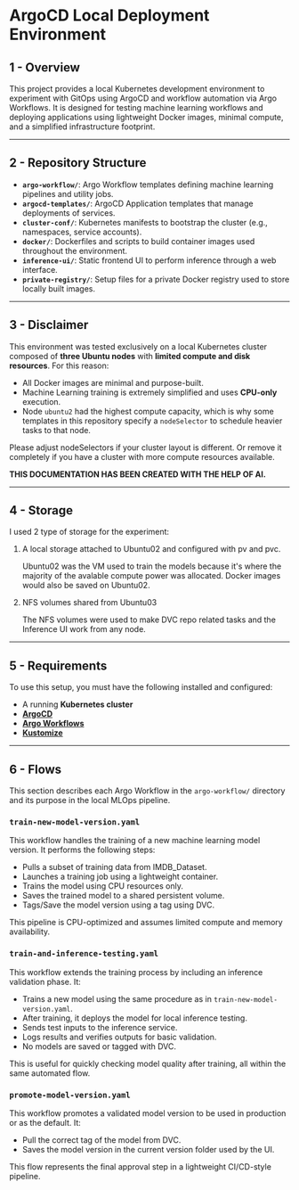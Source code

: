 # ArgoCD Local Deployment Environment

## 1 - Overview

This project provides a local Kubernetes development environment to experiment with GitOps using ArgoCD and workflow automation via Argo Workflows. It is designed for testing machine learning workflows and deploying applications using lightweight Docker images, minimal compute, and a simplified infrastructure footprint.

---

## 2 - Repository Structure

- **`argo-workflow/`**: Argo Workflow templates defining machine learning pipelines and utility jobs.
- **`argocd-templates/`**: ArgoCD Application templates that manage deployments of services.
- **`cluster-conf/`**: Kubernetes manifests to bootstrap the cluster (e.g., namespaces, service accounts).
- **`docker/`**: Dockerfiles and scripts to build container images used throughout the environment.
- **`inference-ui/`**: Static frontend UI to perform inference through a web interface.
- **`private-registry/`**: Setup files for a private Docker registry used to store locally built images.

---

## 3 - Disclaimer

This environment was tested exclusively on a local Kubernetes cluster composed of **three Ubuntu nodes** with **limited compute and disk resources**. For this reason:

- All Docker images are minimal and purpose-built.
- Machine Learning training is extremely simplified and uses **CPU-only** execution.
- Node `ubuntu2` had the highest compute capacity, which is why some templates in this repository specify a `nodeSelector` to schedule heavier tasks to that node.

Please adjust nodeSelectors if your cluster layout is different. Or remove it completely if you have a cluster with more compute resources available.

**THIS DOCUMENTATION HAS BEEN CREATED WITH THE HELP OF AI.**

---
## 4 - Storage

I used 2 type of storage for the experiment:

1) A local storage attached to Ubuntu02 and configured with pv and pvc.

    Ubuntu02 was the VM used to train the models because it's where the majority of the avalable compute power was allocated.
    Docker images would also be saved on Ubuntu02.

2) NFS volumes shared from Ubuntu03

    The NFS volumes were used to make DVC repo related tasks and the Inference UI work from any node.

---
## 5 - Requirements

To use this setup, you must have the following installed and configured:

- A running **Kubernetes cluster**
- [**ArgoCD**](https://argo-cd.readthedocs.io/)
- [**Argo Workflows**](https://argoproj.github.io/argo-workflows/)
- [**Kustomize**](https://kubectl.docs.kubernetes.io/installation/kustomize/)

---

## 6 - Flows

This section describes each Argo Workflow in the `argo-workflow/` directory and its purpose in the local MLOps pipeline.

### `train-new-model-version.yaml`
This workflow handles the training of a new machine learning model version. It performs the following steps:

- Pulls a subset of training data from IMDB_Dataset.
- Launches a training job using a lightweight container.
- Trains the model using CPU resources only.
- Saves the trained model to a shared persistent volume.
- Tags/Save the model version using a tag using DVC.

This pipeline is CPU-optimized and assumes limited compute and memory availability.

### `train-and-inference-testing.yaml`
This workflow extends the training process by including an inference validation phase. It:

- Trains a new model using the same procedure as in `train-new-model-version.yaml`.
- After training, it deploys the model for local inference testing.
- Sends test inputs to the inference service.
- Logs results and verifies outputs for basic validation.
- No models are saved or tagged with DVC.

This is useful for quickly checking model quality after training, all within the same automated flow.

### `promote-model-version.yaml`
This workflow promotes a validated model version to be used in production or as the default. It:

- Pull the correct tag of the model from DVC.
- Saves the model version in the current version folder used by the UI.

This flow represents the final approval step in a lightweight CI/CD-style pipeline.

